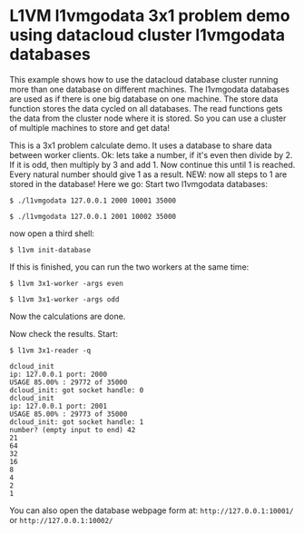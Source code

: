 L1VM l1vmgodata 3x1 problem demo using datacloud cluster l1vmgodata databases
=============================================================================
This example shows how to use the datacloud database cluster running more than one database on different machines.
The l1vmgodata databases are used as if there is one big database on one machine.
The store data function stores the data cycled on all databases.
The read functions gets the data from the cluster node where it is stored.
So you can use a cluster of multiple machines to store and get data! <br>

This is a 3x1 problem calculate demo.
It uses a database to share data between worker clients.
Ok: lets take a number, if it's even then divide by 2.
If it is odd, then multiply by 3 and add 1.
Now continue this until 1 is reached.
Every natural number should give 1 as a result.
NEW: now all steps to 1 are stored in the database!
Here we go:
Start two l1vmgodata databases:

```
$ ./l1vmgodata 127.0.0.1 2000 10001 35000
```

```
$ ./l1vmgodata 127.0.0.1 2001 10002 35000
```

now open a third shell:

```
$ l1vm init-database 
```

If this is finished, you can run the two workers at the same time:

```
$ l1vm 3x1-worker -args even
```

```
$ l1vm 3x1-worker -args odd
```

Now the calculations are done.

Now check the results. Start:

```
$ l1vm 3x1-reader -q
```

```
dcloud_init
ip: 127.0.0.1 port: 2000
USAGE 85.00% : 29772 of 35000
dcloud_init: got socket handle: 0
dcloud_init
ip: 127.0.0.1 port: 2001
USAGE 85.00% : 29773 of 35000
dcloud_init: got socket handle: 1
number? (empty input to end) 42
21
64
32
16
8
4
2
1
```

You can also open the database webpage form at: ```http://127.0.0.1:10001/``` or ```http://127.0.0.1:10002/```
